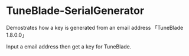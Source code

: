 # TuneBlade-SerialGenerator

Demostrates how a key is generated from an email address 「TuneBlade 1.8.0.0」

Input a email address then get a key for TuneBlade.
